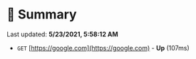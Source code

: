 # 📖 Summary
Last updated: **5/23/2021, 5:58:12 AM**

- `GET` [https://google.com](https://google.com) - **Up** (107ms)
